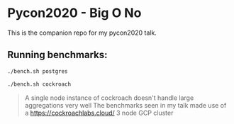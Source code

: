 # Pycon2020 - Big O No

This is the companion repo for my pycon2020 talk.


## Running benchmarks:

```bash
./bench.sh postgres
```

```bash
./bench.sh cockroach
```

> A single node instance of cockroach doesn't handle large aggregations very well
> The benchmarks seen in my talk made use of a https://cockroachlabs.cloud/ 3 node GCP cluster
